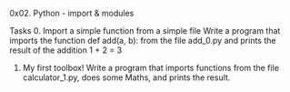 0x02. Python - import & modules

Tasks
0. Import a simple function from a simple file
Write a program that imports the function def add(a, b): from the file add_0.py and prints the result of the addition 1 + 2 = 3

1. My first toolbox!
Write a program that imports functions from the file calculator_1.py, does some Maths, and prints the result.


